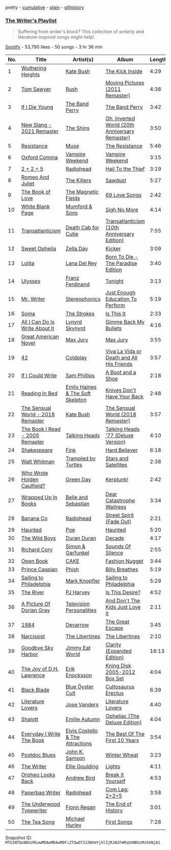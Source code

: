 pretty - [cumulative](/playlists/cumulative/37i9dQZF1DWYckg2NJborB.md) - [plain](/playlists/plain/37i9dQZF1DWYckg2NJborB) - [githistory](https://github.githistory.xyz/mackorone/spotify-playlist-archive/blob/main/playlists/plain/37i9dQZF1DWYckg2NJborB)

### [The Writer's Playlist](https://open.spotify.com/playlist/37i9dQZF1DWYckg2NJborB)

> Suffering from writer's block? This collection of writerly and literature\-inspired songs might help!.

[Spotify](https://open.spotify.com/user/spotify) - 53,790 likes - 50 songs - 3 hr 36 min

| No. | Title | Artist(s) | Album | Length |
|---|---|---|---|---|
| 1 | [Wuthering Heights](https://open.spotify.com/track/5YSI1311X8t31PBjkBG4CZ) | [Kate Bush](https://open.spotify.com/artist/1aSxMhuvixZ8h9dK9jIDwL) | [The Kick Inside](https://open.spotify.com/album/5NKTuBLCYhN0OwqFiGdXd1) | 4:29 |
| 2 | [Tom Sawyer](https://open.spotify.com/track/3QZ7uX97s82HFYSmQUAN1D) | [Rush](https://open.spotify.com/artist/2Hkut4rAAyrQxRdof7FVJq) | [Moving Pictures \(2011 Remaster\)](https://open.spotify.com/album/2xg7iIKoSqaDNpDbJnyCjY) | 4:36 |
| 3 | [If I Die Young](https://open.spotify.com/track/4u26EevCNXMhlvE1xFBJwX) | [The Band Perry](https://open.spotify.com/artist/75FnCoo4FBxH5K1Rrx0k5A) | [The Band Perry](https://open.spotify.com/album/3dASAcs9QOsmoSLhHjEhCu) | 3:42 |
| 4 | [New Slang \- 2021 Remaster](https://open.spotify.com/track/0NslHuacjxQYfUTOW3HCIV) | [The Shins](https://open.spotify.com/artist/4LG4Bs1Gadht7TCrMytQUO) | [Oh, Inverted World \(20th Anniversary Remaster\)](https://open.spotify.com/album/5XmhHMj5LZLWo32aA6ntKE) | 3:50 |
| 5 | [Resistance](https://open.spotify.com/track/1C2QJNTmsTxCDBuIgai8QV) | [Muse](https://open.spotify.com/artist/12Chz98pHFMPJEknJQMWvI) | [The Resistance](https://open.spotify.com/album/0eFHYz8NmK75zSplL5qlfM) | 5:46 |
| 6 | [Oxford Comma](https://open.spotify.com/track/0ful4PHfTIxzXiZSZsXQ0H) | [Vampire Weekend](https://open.spotify.com/artist/5BvJzeQpmsdsFp4HGUYUEx) | [Vampire Weekend](https://open.spotify.com/album/7n8NJkGKAl2np1bXiRn0CY) | 3:15 |
| 7 | [2 + 2 = 5](https://open.spotify.com/track/4xkcGfpM9RwB4IiQ7yx2dB) | [Radiohead](https://open.spotify.com/artist/4Z8W4fKeB5YxbusRsdQVPb) | [Hail To the Thief](https://open.spotify.com/album/5mzoI3VH0ZWk1pLFR6RoYy) | 3:19 |
| 8 | [Romeo And Juliet](https://open.spotify.com/track/1kfrnPViuzKdNwmH21ehLg) | [The Killers](https://open.spotify.com/artist/0C0XlULifJtAgn6ZNCW2eu) | [Sawdust](https://open.spotify.com/album/4NtamseeVOGesCm8W9oHSz) | 5:27 |
| 9 | [The Book of Love](https://open.spotify.com/track/62ZYyXIsHVX5xVUj80arVu) | [The Magnetic Fields](https://open.spotify.com/artist/6RWjTQqILL7a1tQ0VapyLK) | [69 Love Songs](https://open.spotify.com/album/2GuROKcqyHdpIDcgxml1C7) | 2:42 |
| 10 | [White Blank Page](https://open.spotify.com/track/06YV4yr9sdJqSNj4HjZk2s) | [Mumford & Sons](https://open.spotify.com/artist/3gd8FJtBJtkRxdfbTu19U2) | [Sigh No More](https://open.spotify.com/album/6w5W6ZGTvDsppKUOiGMuMo) | 4:14 |
| 11 | [Transatlanticism](https://open.spotify.com/track/0DoACS30GwIY6qaFjCMMUz) | [Death Cab for Cutie](https://open.spotify.com/artist/0YrtvWJMgSdVrk3SfNjTbx) | [Transatlanticism \(10th Anniversary Edition\)](https://open.spotify.com/album/4jQW2mhMH3TxtAOol3Djuf) | 7:55 |
| 12 | [Sweet Ophelia](https://open.spotify.com/track/1jPZgfC9tWFNf7iBGdrTPV) | [Zella Day](https://open.spotify.com/artist/100sLnojEpcadRx4edEBA6) | [Kicker](https://open.spotify.com/album/600XgAY1N6sRPVczmBogiF) | 3:09 |
| 13 | [Lolita](https://open.spotify.com/track/696cNqpF2NwRLzC7KqCurz) | [Lana Del Rey](https://open.spotify.com/artist/00FQb4jTyendYWaN8pK0wa) | [Born To Die \- The Paradise Edition](https://open.spotify.com/album/5PW8nAtvf2HV8RYZFd4IrX) | 3:40 |
| 14 | [Ulysses](https://open.spotify.com/track/5sCjd47MEpd7vkvhYukANl) | [Franz Ferdinand](https://open.spotify.com/artist/0XNa1vTidXlvJ2gHSsRi4A) | [Tonight](https://open.spotify.com/album/6ppF24fU5pqbPrPuK5zVnS) | 3:13 |
| 15 | [Mr\. Writer](https://open.spotify.com/track/1D6dE2mMlGz3WN1gjKQ76E) | [Stereophonics](https://open.spotify.com/artist/21UJ7PRWb3Etgsu99f8yo8) | [Just Enough Education To Perform](https://open.spotify.com/album/51I2N3YcrmqOJfzywty3l4) | 5:19 |
| 16 | [Soma](https://open.spotify.com/track/6gU7ohksNd6LsEJMWfDRhp) | [The Strokes](https://open.spotify.com/artist/0epOFNiUfyON9EYx7Tpr6V) | [Is This It](https://open.spotify.com/album/2k8KgmDp9oHrmu0MIj4XDE) | 2:33 |
| 17 | [All I Can Do Is Write About It](https://open.spotify.com/track/1xGkvw8sTnDujVFcMN6zvc) | [Lynyrd Skynyrd](https://open.spotify.com/artist/4MVyzYMgTwdP7Z49wAZHx0) | [Gimme Back My Bullets](https://open.spotify.com/album/7nl7cH6KtKcKU7I2Hj2gAM) | 4:16 |
| 18 | [Great American Novel](https://open.spotify.com/track/4ry2Jh7zMFRDzqOHil8prF) | [Max Jury](https://open.spotify.com/artist/3MuPVbFDynbq9zRTAqjRxi) | [Max Jury](https://open.spotify.com/album/4dylZZrQcKM84MAAmvkIlb) | 3:55 |
| 19 | [42](https://open.spotify.com/track/2i2Lz3FDIqYdsJZEWkEaTC) | [Coldplay](https://open.spotify.com/artist/4gzpq5DPGxSnKTe4SA8HAU) | [Viva La Vida or Death and All His Friends](https://open.spotify.com/album/1CEODgTmTwLyabvwd7HBty) | 3:57 |
| 20 | [If I Could Write](https://open.spotify.com/track/6Rdmwrln6jrQGdRDHl246o) | [Sam Phillips](https://open.spotify.com/artist/6Epdio7Ic0zhZkhXHFc8qa) | [A Boot and a Shoe](https://open.spotify.com/album/5ga0Nw06TGpciOmL6T6qMS) | 2:18 |
| 21 | [Reading In Bed](https://open.spotify.com/track/4H73CNDBQpE9gp3YTFfC7y) | [Emily Haines & The Soft Skeleton](https://open.spotify.com/artist/1b2U0VT1Z4ACqOihBL1fgw) | [Knives Don't Have Your Back](https://open.spotify.com/album/3ugZjO9GDXiiq4LRDDzcv8) | 2:48 |
| 22 | [The Sensual World \- 2018 Remaster](https://open.spotify.com/track/6eVxdX2tQkNmHg7PP1sRbw) | [Kate Bush](https://open.spotify.com/artist/1aSxMhuvixZ8h9dK9jIDwL) | [The Sensual World \(2018 Remaster\)](https://open.spotify.com/album/3k9p0yOIiw3O39chv3fYYO) | 3:57 |
| 23 | [The Book I Read \- 2005 Remaster](https://open.spotify.com/track/1WKEDO98nmcF1uYmMttw7B) | [Talking Heads](https://open.spotify.com/artist/2x9SpqnPi8rlE9pjHBwmSC) | [Talking Heads '77 \(Deluxe Version\)](https://open.spotify.com/album/5eqcF7pWzHgWpGdEmHgeSN) | 4:10 |
| 24 | [Shakespeare](https://open.spotify.com/track/1Q9yJCrqDANqGMKai1gqBM) | [Fink](https://open.spotify.com/artist/2t9yJDJIEtvPmr2iRIdqBf) | [Hard Believer](https://open.spotify.com/album/1TMJ7yDSSYByO0UjKwnOiX) | 6:18 |
| 25 | [Walt Whitman](https://open.spotify.com/track/6nQ5z2EDrltb8MZs3HhfgL) | [Trampled by Turtles](https://open.spotify.com/artist/3GjVVVcFmUgEJEAAsbGkf4) | [Stars and Satellites](https://open.spotify.com/album/3otETa3Pe9HZon4cP9xZnB) | 2:38 |
| 26 | [Who Wrote Holden Caulfield?](https://open.spotify.com/track/6471zt9nuKXLwEOItOgDld) | [Green Day](https://open.spotify.com/artist/7oPftvlwr6VrsViSDV7fJY) | [Kerplunk!](https://open.spotify.com/album/1UShup0VvfxhxS7j3Omxh2) | 2:42 |
| 27 | [Wrapped Up In Books](https://open.spotify.com/track/14TIka80BMTELhMHk1sIdH) | [Belle and Sebastian](https://open.spotify.com/artist/4I2BJf80C0skQpp1sQmA0h) | [Dear Catastrophe Waitress](https://open.spotify.com/album/7HNrDkHNFopKBXGWf0UZML) | 3:34 |
| 28 | [Banana Co](https://open.spotify.com/track/0CiGamY7diH7yvzHsPtHtO) | [Radiohead](https://open.spotify.com/artist/4Z8W4fKeB5YxbusRsdQVPb) | [Street Spirit \(Fade Out\)](https://open.spotify.com/album/23wLaTvnMb3pSb3uxnQE3E) | 2:21 |
| 29 | [Haunted](https://open.spotify.com/track/2rjNVjIfyGCDoNIjXFsPdS) | [Poe](https://open.spotify.com/artist/2Kl8iFAUJmtmyP1Sab1paD) | [Haunted](https://open.spotify.com/album/3Qn2GfbzCa3b0NZoaJotEA) | 5:20 |
| 30 | [The Wild Boys](https://open.spotify.com/track/5qeLeyIWCPe1FpdJLQTUDW) | [Duran Duran](https://open.spotify.com/artist/0lZoBs4Pzo7R89JM9lxwoT) | [Decade](https://open.spotify.com/album/4P6rgSkSEXFGrpTk9NZUAj) | 4:17 |
| 31 | [Richard Cory](https://open.spotify.com/track/669jVNlVxPmrb2kN8YFq1u) | [Simon & Garfunkel](https://open.spotify.com/artist/70cRZdQywnSFp9pnc2WTCE) | [Sounds Of Silence](https://open.spotify.com/album/07RAGILF28QweYQSZasr5k) | 2:55 |
| 32 | [Open Book](https://open.spotify.com/track/3vmgOwQdZTbdT1W54eeEy0) | [CAKE](https://open.spotify.com/artist/6A43Djmhbe9100UwnI7epV) | [Fashion Nugget](https://open.spotify.com/album/6kPOXxCYCdXBzEbb9dqE90) | 3:44 |
| 33 | [Prince Caspian](https://open.spotify.com/track/255zg2kzJRA0JEOxYwMaUs) | [Phish](https://open.spotify.com/artist/5wbIWUzTPuTxTyG6ouQKqz) | [Billy Breathes](https://open.spotify.com/album/4Gesl7yxQQF2taqnoEy3NN) | 5:19 |
| 34 | [Sailing to Philadelphia](https://open.spotify.com/track/5dFbGFPR2GkgIPvfnAo3R3) | [Mark Knopfler](https://open.spotify.com/artist/0FI0kxP0BWurTz8cB8BBug) | [Sailing to Philadelphia](https://open.spotify.com/album/1DrdpkCNbP2QxDvtsASs63) | 5:29 |
| 35 | [The River](https://open.spotify.com/track/1k3tnHRcKo5DUNdQYuYFnw) | [PJ Harvey](https://open.spotify.com/artist/12VaqyEhgwDRuFfEqbnrpz) | [Is This Desire?](https://open.spotify.com/album/1LQlpOjLrnNvsqg6tosrYD) | 4:52 |
| 36 | [A Picture Of Dorian Gray](https://open.spotify.com/track/19YGRL40edzQmgxFILjVvB) | [Television Personalities](https://open.spotify.com/artist/4MlLVFHiA4e7BU7vQ4r5Lh) | [And Don't The Kids Just Love It](https://open.spotify.com/album/7n0jbzngXElnxdbQz2XibT) | 2:11 |
| 37 | [1984](https://open.spotify.com/track/0F0j6ff6MBiwasFfBhrYuB) | [Devarrow](https://open.spotify.com/artist/6MrZj6wqVagXe1UQ8AYWgZ) | [The Great Escape](https://open.spotify.com/album/155osgcutzrJu9a1w5aIgB) | 3:45 |
| 38 | [Narcissist](https://open.spotify.com/track/0LkAjjrokJbccAfz5yftS1) | [The Libertines](https://open.spotify.com/artist/4fSPtBgFPZzygkY6MehwQ7) | [The Libertines](https://open.spotify.com/album/026fArxz2P8Vuj8ReXLD6j) | 2:10 |
| 39 | [Goodbye Sky Harbor](https://open.spotify.com/track/0xQXxwlG5KBXycQmcWDW3v) | [Jimmy Eat World](https://open.spotify.com/artist/3Ayl7mCk0nScecqOzvNp6s) | [Clarity \(Expanded Edition\)](https://open.spotify.com/album/0JfCEzWgcuUxrAUZw5eUT4) | 16:13 |
| 40 | [The Joy of D.H\. Lawrence](https://open.spotify.com/track/77KyNPhCUXjkBaj5yQ9GY9) | [Erik Enocksson](https://open.spotify.com/artist/1ot4IWvtkwWLAYwNUJYZex) | [Kning Disk 2005\-2012 Box Set](https://open.spotify.com/album/7n0Ml88mIWDPvEBjDVlq8r) | 4:04 |
| 41 | [Black Blade](https://open.spotify.com/track/4Nyx3c0IPFITNo42yodlrh) | [Blue Öyster Cult](https://open.spotify.com/artist/00tVTdpEhQQw1bqdu8RCx2) | [Cultosaurus Erectus](https://open.spotify.com/album/2w9ox8f1PSz30Ayanrm9C4) | 6:39 |
| 42 | [Literature Lovers](https://open.spotify.com/track/141Az9zU42lOieVEbOmPUV) | [Jose Vanders](https://open.spotify.com/artist/6bf31gH9sSGPvs8t76Zxq7) | [Literature Lovers](https://open.spotify.com/album/7kDalaLPgPlKfT3hsoN4KW) | 4:40 |
| 43 | [Shalott](https://open.spotify.com/track/1mCm0Tb2pLTlJ26SxqrAFY) | [Emilie Autumn](https://open.spotify.com/artist/1K6L6Hw4HibspToNP1FeBC) | [Opheliac \(The Deluxe Edition\)](https://open.spotify.com/album/7FDaA4N8rvotYVci2updNR) | 4:04 |
| 44 | [Everyday I Write The Book](https://open.spotify.com/track/36F8DzJ1IP1m8C1h0CpIaz) | [Elvis Costello & The Attractions](https://open.spotify.com/artist/4qmHkMxr6pTWh5Zo74odpH) | [The Best Of The First 10 Years](https://open.spotify.com/album/5ydDN9dDjtwauLG2vLVpsw) | 3:54 |
| 45 | [Postdoc Blues](https://open.spotify.com/track/5l1AMUJEA43GYqxpfTyhoT) | [John K\. Samson](https://open.spotify.com/artist/3oOylXJSSKnZt9xZIjikTJ) | [Winter Wheat](https://open.spotify.com/album/28vCM0a4MYPwcTervwP7Ia) | 3:23 |
| 46 | [The Writer](https://open.spotify.com/track/0uBWMWm5P6tuCiavbjPWS0) | [Ellie Goulding](https://open.spotify.com/artist/0X2BH1fck6amBIoJhDVmmJ) | [Lights](https://open.spotify.com/album/4oVG376KpWeBaxrKqRxVri) | 4:11 |
| 47 | [Orpheo Looks Back](https://open.spotify.com/track/4JAMwBOzLF61hZVndX0oGQ) | [Andrew Bird](https://open.spotify.com/artist/4uSftVc3FPWe6RJuMZNEe9) | [Break It Yourself](https://open.spotify.com/album/4t062fa39U8W9MBz1sdJjQ) | 4:53 |
| 48 | [Paperbag Writer](https://open.spotify.com/track/2VdQeSHJOxA1hk9PlOdWI9) | [Radiohead](https://open.spotify.com/artist/4Z8W4fKeB5YxbusRsdQVPb) | [Com Lag: 2+2=5](https://open.spotify.com/album/5FI5652iVfs27I7zueBt6l) | 3:58 |
| 49 | [The Underwood Typewriter](https://open.spotify.com/track/2pzlZI4C3f1MSMg047bPI6) | [Fionn Regan](https://open.spotify.com/artist/0WJc0VDtzsLIk33XRB20Dy) | [The End of History](https://open.spotify.com/album/3lFILJkKAjwlUdSz4wwW4b) | 3:01 |
| 50 | [The Tea Song](https://open.spotify.com/track/15WaCkvUPrsbWhjzgl12jv) | [Michael Hurley](https://open.spotify.com/artist/3XHvzfKFZkSXEUiZE4WrIz) | [First Songs](https://open.spotify.com/album/1cIR842PuvHfSSQf1QuYRZ) | 7:28 |

Snapshot ID: `MTU1NTQxNDUzMiwwMDAwMDAwMDFiZTQwOTI2ZWVmYjhlZjRiN2FmMzU4NDUzMzhkNjA1`
